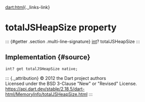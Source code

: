 [dart:html](../../dart-html/dart-html-library){._links-link}

totalJSHeapSize property
========================

::: {#getter .section .multi-line-signature}
[int](../../dart-core/int-class)? totalJSHeapSize
:::

Implementation {#source}
--------------

``` {.language-dart data-language="dart"}
int? get totalJSHeapSize native;
```

::: {._attribution}
© 2012 the Dart project authors\
Licensed under the BSD 3-Clause \"New\" or \"Revised\" License.\
<https://api.dart.dev/stable/2.18.5/dart-html/MemoryInfo/totalJSHeapSize.html>
:::
